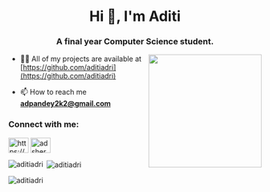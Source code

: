 <h1 align="center">Hi 👋, I'm Aditi</h1>
<h3 align="center">A final year Computer Science student.</h3>
<img align="right" src="https://art.pixilart.com/sr2712ab0b35ecd.gif" length=250 width=225>





- 👨‍💻 All of my projects are available at [https://github.com/aditiadri](https://github.com/aditiadri)

- 📫 How to reach me **adpandey2k2@gmail.com**


<h3 align="left">Connect with me:</h3>
<p align="left">
<a href="https://linkedin.com/in/https://www.linkedin.com/in/aditi-pandey-8ab678226/" target="blank"><img align="center" src="https://raw.githubusercontent.com/rahuldkjain/github-profile-readme-generator/master/src/images/icons/Social/linked-in-alt.svg" alt="https://www.linkedin.com/in/aditi-pandey-8ab678226/" height="30" width="40" /></a>
<a href="https://www.leetcode.com/adsher_head" target="blank"><img align="center" src="https://raw.githubusercontent.com/rahuldkjain/github-profile-readme-generator/master/src/images/icons/Social/leet-code.svg" alt="adsher_head" height="30" width="40" /></a>
</p>



<p><img align="left" src="https://github-readme-stats.vercel.app/api/top-langs?username=aditiadri&show_icons=true&locale=en&layout=compact" alt="aditiadri" /></p>

<p>&nbsp;<img align="center" src="https://github-readme-stats.vercel.app/api?username=aditiadri&show_icons=true&locale=en" alt="aditiadri" /></p>

<p><img align="center" src="https://github-readme-streak-stats.herokuapp.com/?user=aditiadri&" alt="aditiadri" /></p>
